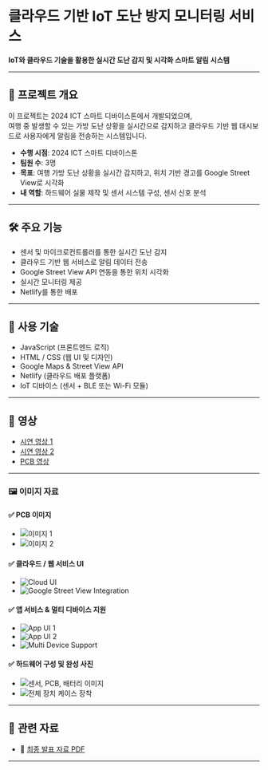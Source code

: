 # 클라우드 기반 IoT 도난 방지 모니터링 서비스

**IoT와 클라우드 기술을 활용한 실시간 도난 감지 및 시각화 스마트 알림 시스템**

---

## 📌 프로젝트 개요

이 프로젝트는 2024 ICT 스마트 디바이스톤에서 개발되었으며,  
여행 중 발생할 수 있는 가방 도난 상황을 실시간으로 감지하고 클라우드 기반 웹 대시보드로 사용자에게 알림을 전송하는 시스템입니다.

- **수행 시점**: 2024 ICT 스마트 디바이스톤  
- **팀원 수**: 3명  
- **목표**: 여행 가방 도난 상황을 실시간 감지하고, 위치 기반 경고를 Google Street View로 시각화  
- **내 역할**: 하드웨어 실물 제작 및 센서 시스템 구성, 센서 신호 분석

---

## 🛠️ 주요 기능

- 센서 및 마이크로컨트롤러를 통한 실시간 도난 감지  
- 클라우드 기반 웹 서비스로 알림 데이터 전송  
- Google Street View API 연동을 통한 위치 시각화  
- 실시간 모니터링 제공  
- Netlify를 통한 배포

---

## 🧠 사용 기술

- JavaScript (프론트엔드 로직)  
- HTML / CSS (웹 UI 및 디자인)  
- Google Maps & Street View API  
- Netlify (클라우드 배포 플랫폼)  
- IoT 디바이스 (센서 + BLE 또는 Wi-Fi 모듈)

---

## 🎥 영상

- [시연 영상 1](https://youtube.com/shorts/K703nKvYJQI?feature=share)  
- [시연 영상 2](https://youtube.com/shorts/cPOWDACozco?feature=share)  
- [PCB 영상](https://youtu.be/zFs6c_TpFcU)

---

### 🖼️ 이미지 자료

#### ✅ PCB 이미지

- ![이미지 1](https://github.com/Kim-geun-woo/Real-Time-IoT-Based-Theft-Monitoring-Platform-Project/raw/main/images/image12.jpeg)  
- ![이미지 2](https://github.com/Kim-geun-woo/Real-Time-IoT-Based-Theft-Monitoring-Platform-Project/raw/main/images/image13.png)

#### ✅ 클라우드 / 웹 서비스 UI

- ![Cloud UI](https://github.com/Kim-geun-woo/Real-Time-IoT-Based-Theft-Monitoring-Platform-Project/raw/main/images/image15.png)  
- ![Google Street View Integration](https://github.com/Kim-geun-woo/Real-Time-IoT-Based-Theft-Monitoring-Platform-Project/raw/main/images/image19.jpeg)

#### ✅ 앱 서비스 & 멀티 디바이스 지원

- ![App UI 1](https://github.com/Kim-geun-woo/Real-Time-IoT-Based-Theft-Monitoring-Platform-Project/raw/main/images/image16.jpeg)  
- ![App UI 2](https://github.com/Kim-geun-woo/Real-Time-IoT-Based-Theft-Monitoring-Platform-Project/raw/main/images/image17.png)  
- ![Multi Device Support](https://github.com/Kim-geun-woo/Real-Time-IoT-Based-Theft-Monitoring-Platform-Project/blob/main/images/image20.jpeg)

#### ✅ 하드웨어 구성 및 완성 사진

- ![센서, PCB, 배터리 이미지](https://github.com/Kim-geun-woo/Real-Time-IoT-Based-Theft-Monitoring-Platform-Project/raw/main/images/image21.jpeg)  
- ![전체 장치 케이스 장착](https://github.com/Kim-geun-woo/Real-Time-IoT-Based-Theft-Monitoring-Platform-Project/raw/main/images/image11.jpeg)

---

## 📎 관련 자료

- 📄 [최종 발표 자료 PDF](https://github.com/Kim-geun-woo/Real-Time-IoT-Based-Theft-Monitoring-Platform-Project/blob/main/docs/2024%20ICT%20%EC%8A%A4%EB%A7%88%ED%8A%B8%20%EB%94%94%EB%B0%94%EC%9D%B4%EC%8A%A4%ED%86%A4%20%EB%B0%9C%ED%91%9C%EC%9E%90%EB%A3%8C%20%EC%B5%9C%EC%A2%85.pdf)

---
